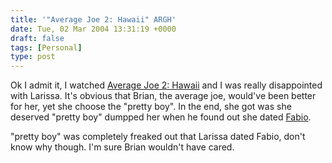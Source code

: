 ```yaml
---
title: '"Average Joe 2: Hawaii" ARGH'
date: Tue, 02 Mar 2004 13:31:19 +0000
draft: false
tags: [Personal]
type: post
---
```


Ok I admit it, I watched [Average Joe 2: Hawaii](http://www.nbc.com/Average_Joe:_Hawaii/) and I was really disappointed with Larissa. It's obvious that Brian, the average joe, would've been better for her, yet she choose the "pretty boy". In the end, she got was she deserved "pretty boy" dumpped her when he found out she dated [Fabio](http://www.google.com/search?hl=en&lr=&ie=UTF-8&oe=UTF-8&q=fabio&btnG=Google+Search).

"pretty boy" was completely freaked out that Larissa dated Fabio, don't know why though. I'm sure Brian wouldn't have cared.